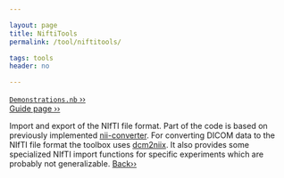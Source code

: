 ```yaml
---

layout: page
title: NiftiTools
permalink: /tool/niftitools/

tags: tools
header: no

---
```


[`Demonstrations.nb` ››](/doc/demo/) <br>
[Guide page ››](/assets/htmldoc/html/guide/{{page.title}})

Import and export of the NIfTI file format. Part of the code is based on
previously implemented
[nii-converter](https://github.com/tomdelahaije/nifti-converter). For
converting DICOM data to the NIfTI file format the toolbox uses
[dcm2niix](https://github.com/rordenlab/dcm2niix/releases). It also
provides some specialized NIfTI import functions for specific
experiments which are probably not generalizable. [Back››](/tool/)
